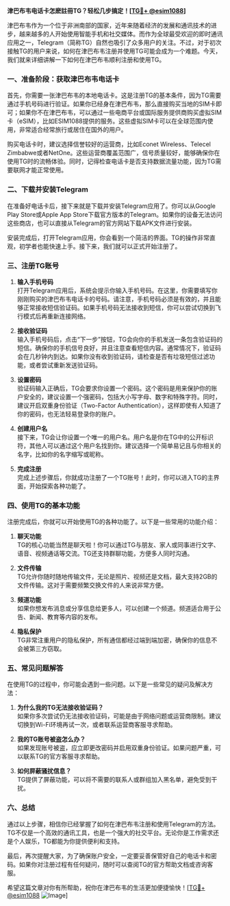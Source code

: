 **津巴布韦电话卡怎麽註冊TG？轻松几步搞定！[[TG💪+ @esim1088](https://t.me/s/esim1088)]**

津巴布韦作为一个位于非洲南部的国家，近年来随着经济的发展和通讯技术的进步，越来越多的人开始使用智能手机和社交媒体。而作为全球最受欢迎的即时通讯应用之一，Telegram（简称TG）自然也吸引了众多用户的关注。不过，对于初次接触TG的用户来说，如何在津巴布韦注册并使用TG可能会成为一个难题。今天，我们就来详细讲解一下如何在津巴布韦顺利注册和使用TG。

### 一、准备阶段：获取津巴布韦电话卡

首先，你需要一张津巴布韦的本地电话卡。这是注册TG的基本条件，因为TG需要通过手机号码进行验证。如果你已经身在津巴布韦，那么直接购买当地的SIM卡即可；如果你不在津巴布韦，可以通过一些电商平台或国际服务提供商购买虚拟SIM卡（eSIM），比如ESIM1088提供的服务。这些虚拟SIM卡可以在全球范围内使用，非常适合经常旅行或居住在国外的用户。

购买电话卡时，建议选择信誉较好的运营商，比如Econet Wireless、Telecel Zimbabwe或者NetOne。这些运营商覆盖范围广，信号质量较好，能够确保你在使用TG时的流畅体验。同时，记得检查电话卡是否支持数据流量功能，因为TG需要联网才能正常使用。

### 二、下载并安装Telegram

在准备好电话卡后，接下来就是下载并安装Telegram应用了。你可以从Google Play Store或Apple App Store下载官方版本的Telegram。如果你的设备无法访问这些商店，也可以直接从Telegram的官方网站下载APK文件进行安装。

安装完成后，打开Telegram应用，你会看到一个简洁的界面。TG的操作非常直观，初学者也能快速上手。接下来，我们就可以正式开始注册了。

### 三、注册TG账号

1. **输入手机号码**  
   打开Telegram应用后，系统会提示你输入手机号码。在这里，你需要填写你刚刚购买的津巴布韦电话卡的号码。请注意，手机号码必须是有效的，并且能够正常接收短信验证码。如果手机号码无法接收到短信，你可以尝试切换到飞行模式后再重新连接网络。

2. **接收验证码**  
   输入手机号码后，点击“下一步”按钮，TG会向你的手机发送一条包含验证码的短信。确保你的手机信号良好，并且注意查看短信内容。通常情况下，验证码会在几秒钟内到达。如果你没有收到验证码，请检查是否有垃圾短信过滤功能，或者尝试重新发送验证码。

3. **设置密码**  
   验证码输入正确后，TG会要求你设置一个密码。这个密码是用来保护你的账户安全的，建议设置一个强密码，包括大小写字母、数字和特殊字符。同时，建议开启双重身份验证（Two-Factor Authentication），这样即使有人知道了你的密码，也无法轻易登录你的账户。

4. **创建用户名**  
   接下来，TG会让你设置一个唯一的用户名。用户名是你在TG中的公开标识符，其他人可以通过这个用户名找到你。建议选择一个简单易记且与你相关的名字，比如你的名字缩写或昵称。

5. **完成注册**  
   完成上述步骤后，你就成功注册了一个TG账号！此时，你可以进入TG的主界面，开始探索各种功能了。

### 四、使用TG的基本功能

注册完成后，你就可以开始使用TG的各种功能了。以下是一些常用的功能介绍：

1. **聊天功能**  
   TG的核心功能当然是聊天啦！你可以通过TG与朋友、家人或同事进行文字、语音、视频通话等交流。TG还支持群聊功能，方便多人同时沟通。

2. **文件传输**  
   TG允许你随时随地传输文件，无论是照片、视频还是文档，最大支持2GB的文件传输。这对于需要频繁交换文件的人来说非常方便。

3. **频道功能**  
   如果你想发布消息或分享信息给更多人，可以创建一个频道。频道适合用于公告、新闻、教育等内容的发布。

4. **隐私保护**  
   TG非常注重用户的隐私保护，所有通信都经过端到端加密，确保你的信息不会被第三方窃取。

### 五、常见问题解答

在使用TG的过程中，你可能会遇到一些问题。以下是一些常见的疑问及解决方法：

1. **为什么我的TG无法接收验证码？**  
   如果你多次尝试仍无法接收验证码，可能是由于网络问题或运营商限制。建议切换到Wi-Fi环境再试一次，或者联系运营商客服寻求帮助。

2. **我的TG账号被盗怎么办？**  
   如果发现账号被盗，应立即更改密码并启用双重身份验证。如果问题严重，可以联系TG的官方客服寻求帮助。

3. **如何屏蔽骚扰信息？**  
   TG提供了屏蔽功能，可以将不需要的联系人或群组加入黑名单，避免受到干扰。

### 六、总结

通过以上步骤，相信你已经掌握了如何在津巴布韦注册和使用Telegram的方法。TG不仅是一个高效的通讯工具，也是一个强大的社交平台。无论你是工作需求还是个人娱乐，TG都能为你提供便利和支持。

最后，再次提醒大家，为了确保账户安全，一定要妥善保管好自己的电话卡和密码。如果你对注册过程有任何疑问，随时可以查阅TG的官方帮助文档或咨询客服。

希望这篇文章对你有所帮助，祝你在津巴布韦的生活更加便捷愉快！[[TG💪+ @esim1088](https://t.me/s/esim1088) ![Image](https://i.postimg.cc/4NQfJmqS/Snipaste-2025-05-13-00-14-12.png)]